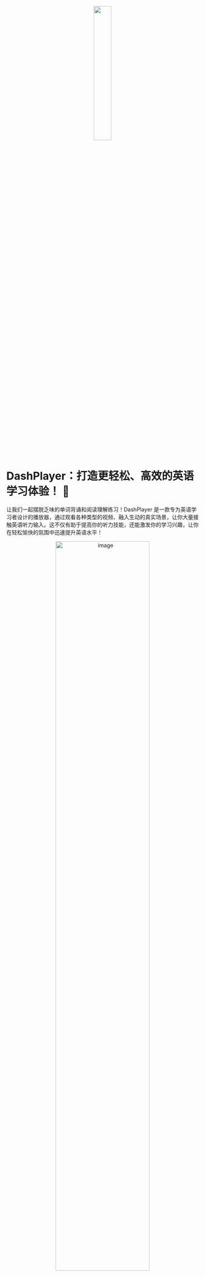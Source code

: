 <p align="center">
<img src="https://user-images.githubusercontent.com/39454841/208255692-ea202258-747b-4a77-9090-ece503efcd0c.png" width="30%" />
</p>

# DashPlayer：打造更轻松、高效的英语学习体验！ 🎉

让我们一起摆脱乏味的单词背诵和阅读理解练习！DashPlayer 是一款专为英语学习者设计的播放器，通过观看各种类型的视频、融入生动的真实场景，让你大量接触英语听力输入。这不仅有助于提高你的听力技能，还能激发你的学习兴趣，让你在轻松愉快的氛围中迅速提升英语水平！

<p align="center">
<img width="70%" alt="image"  src="https://user-images.githubusercontent.com/39454841/206864129-58e298dc-4bba-46ee-b5ec-b9f229894e52.png">
</p>

## 为什么选择 DashPlayer？ 🌟

1. **输入大量听力：** 研究表明，英语学习关键是丰富的听力输入。DashPlayer 让你通过观看视频，沉浸真实英语环境，提高听力。
2. **基于兴趣学习：** 选择自己喜欢的话题和视频，让学习变得更加有趣，增强记忆效果。
3. **一款软件，多重能力：** DashPlayer 不仅提高了你的听力，还能顺带锻炼口语、阅读和写作能力，提升综合英语水平。
4. **强大功能，轻松掌握：** DashPlayer 配备丰富实用功能，如支持按字幕跳转、机器翻译、查词等，让学习更高效！

## DashPlayer 主要特性 ✨

- **按字幕跳转：** 通过打开视频文件和对应的字幕文件，实现按行跳转视频，轻松重复学习难懂句子。
- **支持机器翻译：** 机器翻译相较于人工翻译更忠实于原文。DashPlayer 同时支持展示机器翻译与人工翻译，让你学习更高效。
- **Mac 下支持 Bob 查词：** 整合 Bob 查词工具，让你随时查询单词释义。
- **可调整界面尺寸：** 界面尺寸可调，适应不同屏幕和学习场景。
- **记录播放位置：** 自动记录上次播放位置，方便下次接着学习。
- **蓝牙遥控操作：** 支持蓝牙遥控，让你随时调整音量、跳转视频，英语学习更轻松！

## 为什么大量听力输入如此重要？ 🎧

通过大量听力输入，你能：

1. **提高语感：** 大量听力输入让你更容易掌握英语的语音、语调和节奏，让你的英语听说读写更地道。
2. **拓展词汇量：** 与枯燥的单词背诵相比，通过听力输入学到的新词更容易记住，且更符合实际应用场景。
3. **提升语法水平：** 大量听力输入让你在实际语境中学习英语语法，使你更自然地掌握和应用英语语法规则。
4. **锻炼口语表达：** 通过模仿视频中的发音和表达方式，帮助你提高口语表达能力，变得更加流利、自信。
5. **培养思维逻辑：** 观看英语视频，你需要理解说话者的逻辑和思路，从而提升自己的英语思维能力。

## 如何开始使用 DashPlayer？ 🚀

1. **下载安装：** 前往 GitHub 项目页面下载 DashPlayer，按照说明完成安装，详见[安装说明](#安装说明)。
2. **打开视频文件：** 选择一个英语视频文件及其对应的字幕文件，开始享受 DashPlayer 带来的全新学习体验。
3. **个性化设置：** 根据自己的需求，调整界面尺寸、音量等设置，让学习更舒适。
4. **利用遥控器：** 连接蓝牙遥控器，轻松控制视频播放，让学习更轻松。

## 成为英语达人的秘诀 💡

DashPlayer 坚持轻松愉快的英语学习理念，让你不再死磕每一个句子或单词。在学习过程中，我们鼓励用户顺其自然地接受新知识，因为重要的句式和单词一定会在后面的学习中反复出现，你会在不知不觉中掌握它们。以下是我们的一些建议，帮助你更好地理解本项目的理念：

### 1. 保持耐心，持之以恒 ⌛

英语学习是一个长期的过程，需要时间和耐心。DashPlayer 为你提供了一个轻松愉快的学习方式，但仍需你坚持不懈地投入。遇到难以理解的句子或单词时，不必强求，相信自己会在后续学习中逐渐掌握它们。

### 2. 如何提高学习效果？📈

选择自己感兴趣的视频材料，保持学习的兴趣和动力。多关注视频中的语境和非语言信息，帮助理解和记忆。同时，坚持定期复习，巩固已学到的知识

### 3. 利用腾讯云翻译，轻松掌握内容 💬

想启用机器翻译功能？只需在设置界面配置腾讯云密钥，即可轻松解决疑难问题，让学习更高效。

### 3. 如何更轻松地学习英语？🕹️

为了让你的学习更轻松，DashPlayer 支持蓝牙遥控操作。你可在淘宝购入带有模拟键盘功能的迷你手柄，手柄可以让你方便地控制视频播放，调整音量等。有了手柄，你可以更专注于学习内容，而不是操作上的繁琐。

## 结语 🎯

DashPlayer 让你告别枯燥无味的学习方式，通过观看视频来获得大量的听力输入，全方位提升你的英语水平！赶快加入我们，一起享受轻松愉快的英语学习之旅吧！

**让 DashPlayer 陪伴你成为英语达人！** 🌈

# 安装说明

## Windows

1. 在 [Latest Release](https://github.com/solidSpoon/DashPlayer/releases/latest) 页面下载以 `.exe` 结尾的安装包
2. 下载完成后双击安装包进行安装
3. 如果提示不安全，可以点击 `更多信息` -> `仍要运行` 进行安装
4. 开始使用吧！

## MacOS

### 手动安装

1.  去 [Latest Release](https://github.com/solidSpoon/DashPlayer/releases/latest) 页面下载对应芯片以 `.dmg` 的安装包
2.  下载完成后双击安装包进行安装，然后将 `DashPlayer` 拖动到 `Applications` 文件夹。
3.  开始使用吧！

### 故障排除

-   "DashPlayer" can’t be opened because the developer cannot be verified.

    
    <p align="center">
      <img width="300" alt="image" src="https://user-images.githubusercontent.com/39454841/226151784-b6ed3e65-2c0a-4ad0-93eb-57d45108e1ba.png">
    </p>

    -   点击 `Cancel` 按钮，然后去 `设置` -> `隐私与安全性` 页面，点击 `仍要打开` 按钮，然后在弹出窗口里点击 `打开` 按钮即可，以后打开 `DashPlayer` 就再也不会有任何弹窗告警了 🎉
        

        <p align="center">
          <img width="500" alt="image" src="https://user-images.githubusercontent.com/39454841/226151875-03f79da9-45fc-4c0d-9d12-8cc9666ff904.png">
          <img width="200" alt="image" src="https://user-images.githubusercontent.com/39454841/226151917-6b59f228-2bb9-4f12-9584-32bca9699d8e.png">
        </p>


---
# 开发指南

## 下载代码

克隆仓库并安装依赖项：

```bash
git clone --depth 1 --branch main https://github.com/solidSpoon/DashPlayer.git
cd DashPlayer
npm install
```

**安装过程中遇到问题？请查看我们的[调试指南](https://github.com/electron-react-boilerplate/electron-react-boilerplate/issues/400)**

## 开始开发

在 `dev` 环境下启动应用：

```bash
npm start
```

## 打包生产版本

为本地平台打包应用：

```bash
npm run package
```

